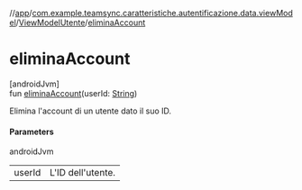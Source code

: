 //[app](../../../index.md)/[com.example.teamsync.caratteristiche.autentificazione.data.viewModel](../index.md)/[ViewModelUtente](index.md)/[eliminaAccount](elimina-account.md)

# eliminaAccount

[androidJvm]\
fun [eliminaAccount](elimina-account.md)(userId: [String](https://kotlinlang.org/api/latest/jvm/stdlib/kotlin/-string/index.html))

Elimina l'account di un utente dato il suo ID.

#### Parameters

androidJvm

| | |
|---|---|
| userId | L'ID dell'utente. |
